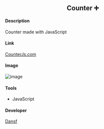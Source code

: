 <h2 align="center">Counter ➕</h2>

<h4>Description</h4>
<p>Counter made with JavaScript</p>

<h4>Link</h4>
<a href="https://web-counter-js.vercel.app/" target="_blank"> CounterJs.com</a>

<h4>Image</h4>

![image](https://user-images.githubusercontent.com/63010902/165159748-812f8dda-cfb3-4cba-baff-2f8a47b9a141.png)

<h4>Tools</h4>
<ul>
  <li>JavaScript</li>
</ul>

<h4>Developer</h4>
<a href="https://github.com/dansf">Dansf</a>